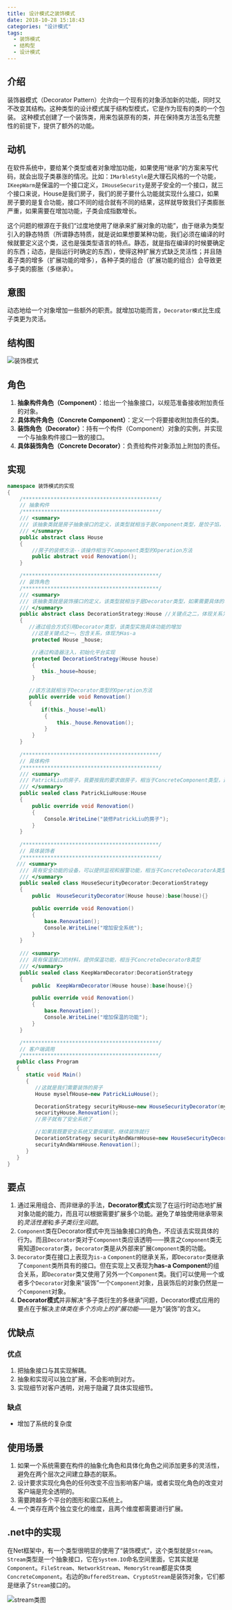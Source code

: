 ```yaml
---
title: 设计模式之装饰模式
date: 2018-10-28 15:18:43
categories: "设计模式"
tags:
  - 装饰模式
  - 结构型
  - 设计模式
---
```


## 介绍
装饰器模式（Decorator Pattern）允许向一个现有的对象添加新的功能，同时又不改变其结构。这种类型的设计模式属于结构型模式，它是作为现有的类的一个包装。
这种模式创建了一个装饰类，用来包装原有的类，并在保持类方法签名完整性的前提下，提供了额外的功能。

## 动机
在软件系统中，要给某个类型或者对象增加功能，如果使用“继承”的方案来写代码，就会出现子类暴涨的情况。比如：`IMarbleStyle`是大理石风格的一个功能，`IKeepWarm`是保温的一个接口定义，`IHouseSecurity`是房子安全的一个接口，就三个接口来说，House是我们房子，我们的房子要什么功能就实现什么接口，如果房子要的是复合功能，接口不同的组合就有不同的结果，这样就导致我们子类膨胀严重，如果需要在增加功能，子类会成指数增长。

这个问题的根源在于我们“过度地使用了继承来扩展对象的功能”，由于继承为类型引入的静态特质（所谓静态特质，就是说如果想要某种功能，我们必须在编译的时候就要定义这个类，这也是强类型语言的特点。静态，就是指在编译的时候要确定的东西；动态，是指运行时确定的东西），使得这种扩展方式缺乏灵活性；并且随着子类的增多（扩展功能的增多），各种子类的组合（扩展功能的组合）会导致更多子类的膨胀（多继承）。

## 意图
动态地给一个对象增加一些额外的职责。就增加功能而言，`Decorator模式`比生成子类更为灵活。

## 结构图
![装饰模式](decorator-pattern.png)

## 角色
1. **抽象构件角色（Component）**：给出一个抽象接口，以规范准备接收附加责任的对象。
2. **具体构件角色（Concrete Component）**：定义一个将要接收附加责任的类。
3. **装饰角色（Decorator）**：持有一个构件（Component）对象的实例，并实现一个与抽象构件接口一致的接口。
4. **具体装饰角色（Concrete Decorator）**：负责给构件对象添加上附加的责任。

## 实现
```csharp
namespace 装饰模式的实现
{
    /********************************************/
    // 抽象构件
    /********************************************/
    /// <summary>
    /// 该抽象类就是房子抽象接口的定义，该类型就相当于是Component类型，是饺子馅，需要装饰的，需要包装的
    /// </summary>
    public abstract class House
    {
        //房子的装修方法--该操作相当于Component类型的Operation方法
        public abstract void Renovation();
    }

    /********************************************/
    // 装饰角色
    /********************************************/
    /// <summary>
    /// 该抽象类就是装饰接口的定义，该类型就相当于是Decorator类型，如果需要具体的功能，可以子类化该类型
    /// </summary>
    public abstract class DecorationStrategy:House //关键点之二，体现关系为Is-a，有这这个关系，装饰的类也可以继续装饰了
    {
       //通过组合方式引用Decorator类型，该类型实施具体功能的增加
        //这是关键点之一，包含关系，体现为Has-a
        protected House _house;

        //通过构造器注入，初始化平台实现
        protected DecorationStrategy(House house)
        {
           this._house=house;
        }

       //该方法就相当于Decorator类型的Operation方法
       public override void Renovation()
       {
           if(this._house!=null)
            {
                this._house.Renovation();
            }
        }
    }
 
    /********************************************/
    // 具体构件
    /********************************************/
    /// <summary>
    /// PatrickLiu的房子，我要按我的要求做房子，相当于ConcreteComponent类型，这就是我们具体的饺子馅，我个人比较喜欢韭菜馅
    /// </summary>
    public sealed class PatrickLiuHouse:House
    {
        public override void Renovation()
        {
            Console.WriteLine("装修PatrickLiu的房子");
        }
    }
 
    /********************************************/
    // 具体装饰者
    /********************************************/
   /// <summary>
    /// 具有安全功能的设备，可以提供监视和报警功能，相当于ConcreteDecoratorA类型
    /// </summary>
    public sealed class HouseSecurityDecorator:DecorationStrategy
    {
        public  HouseSecurityDecorator(House house):base(house){}

        public override void Renovation()
        {
            base.Renovation();
            Console.WriteLine("增加安全系统");
        }
    }
 
    /// <summary>
    /// 具有保温接口的材料，提供保温功能，相当于ConcreteDecoratorB类型
    /// </summary>
    public sealed class KeepWarmDecorator:DecorationStrategy
    {
        public  KeepWarmDecorator(House house):base(house){}

        public override void Renovation()
        {
            base.Renovation();
            Console.WriteLine("增加保温的功能");
        }
    }

    /********************************************/
    // 客户端调用
    /********************************************/
   public class Program
   {
      static void Main()
      {
         //这就是我们需要装饰的房子
         House myselfHouse=new PatrickLiuHouse();

         DecorationStrategy securityHouse=new HouseSecurityDecorator(myselfHouse);
         securityHouse.Renovation();
         //房子就有了安全系统了

         //如果我既要安全系统又要保暖呢，继续装饰就行
         DecorationStrategy securityAndWarmHouse=new HouseSecurityDecorator(securityHouse);
         securityAndWarmHouse.Renovation();
      }
   }
}

```
## 要点
1. 通过采用组合、而非继承的手法，**Decorator模式**实现了在运行时动态地扩展对象功能的能力，而且可以根据需要扩展多个功能。避免了单独使用继承带来的*灵活性差*和*多子类衍生问题*。
2. `Component`类在Decorator模式中充当抽象接口的角色，不应该去实现具体的行为。而且`Decorator`类对于`Component`类应该透明——换言之`Component`类无需知道`Decorator`类，`Decorator`类是从外部来扩展`Component`类的功能。
3. `Decorator`类在接口上表现为`is-a` `Component`的继承关系，即`Decorator`类继承了`Component`类所具有的接口。但在实现上又表现为**has-a Component**的组合关系，即`Decorator`类又使用了另外一个`Component`类。我们可以使用一个或者多个`Decorator`对象来“装饰”一个`Component`对象，且装饰后的对象仍然是一个`Component`对象。
4. **Decorator模式**并非解决“多子类衍生的多继承”问题，Decorator模式应用的要点在于解决*主体类在多个方向上的扩展功能*——是为“装饰”的含义。

## 优缺点

### 优点
1. 把抽象接口与其实现解耦。
2. 抽象和实现可以独立扩展，不会影响到对方。
3. 实现细节对客户透明，对用于隐藏了具体实现细节。

### 缺点
- 增加了系统的复杂度

## 使用场景
1. 如果一个系统需要在构件的抽象化角色和具体化角色之间添加更多的灵活性，避免在两个层次之间建立静态的联系。
2. 设计要求实现化角色的任何改变不应当影响客户端，或者实现化角色的改变对客户端是完全透明的。
3. 需要跨越多个平台的图形和窗口系统上。
4. 一个类存在两个独立变化的维度，且两个维度都需要进行扩展。


## .net中的实现
在Net框架中，有一个类型很明显的使用了“装饰模式”，这个类型就是`Stream`。`Stream`类型是一个抽象接口，它在`System.IO`命名空间里面，它其实就是`Component`。`FileStream`、`NetworkStream`、`MemoryStream`都是实体类`ConcreteComponent`。右边的`BufferedStream`、`CryptoStream`是装饰对象，它们都是继承了`Stream`接口的。

![stream类图](stream-classdiagram.png)
